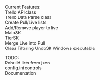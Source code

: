 Current Features:  
  Trello API class  
  Trello Data Parse class  
  Create Pull/Live lists  
  Add/Remove player to live  
  MainSK  
  TierSK  
  Merge Live into Pull  
  Class Filtering
  UndoSK
  Windows executable

TODO:    
  Rebuild lists from json  
  config.ini controls  
  Documentation  
